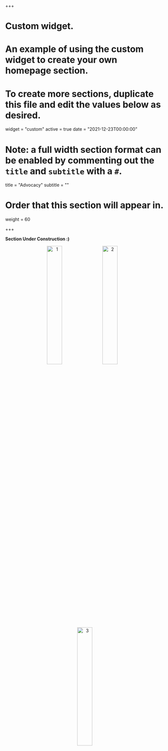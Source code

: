 +++
# Custom widget.
# An example of using the custom widget to create your own homepage section.
# To create more sections, duplicate this file and edit the values below as desired.
widget = "custom"
active = true
date = "2021-12-23T00:00:00"

# Note: a full width section format can be enabled by commenting out the `title` and `subtitle` with a `#`.
title = "Advocacy"
subtitle = ""

# Order that this section will appear in.
weight = 60

+++

<b>Section Under Construction :)</b>

 <p align="center">
  <img alt="1" src="https://imgur.com/zvszMkm.jpg" width="31%">
&nbsp; &nbsp; 
  <img alt="2" src="https://imgur.com/MP2eTsx.jpg" width="31%">
&nbsp; &nbsp; 
  <img alt="3" src="https://i.imgur.com/hdu1xdr.jpg" width="31%">
</p>
